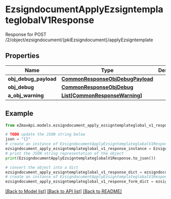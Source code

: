 # EzsigndocumentApplyEzsigntemplateglobalV1Response

Response for POST /2/object/ezsigndocument/{pkiEzsigndocument}/applyEzsigntemplate

## Properties

Name | Type | Description | Notes
------------ | ------------- | ------------- | -------------
**obj_debug_payload** | [**CommonResponseObjDebugPayload**](CommonResponseObjDebugPayload.md) |  | 
**obj_debug** | [**CommonResponseObjDebug**](CommonResponseObjDebug.md) |  | [optional] 
**a_obj_warning** | [**List[CommonResponseWarning]**](CommonResponseWarning.md) |  | [optional] 

## Example

```python
from eZmaxApi.models.ezsigndocument_apply_ezsigntemplateglobal_v1_response import EzsigndocumentApplyEzsigntemplateglobalV1Response

# TODO update the JSON string below
json = "{}"
# create an instance of EzsigndocumentApplyEzsigntemplateglobalV1Response from a JSON string
ezsigndocument_apply_ezsigntemplateglobal_v1_response_instance = EzsigndocumentApplyEzsigntemplateglobalV1Response.from_json(json)
# print the JSON string representation of the object
print(EzsigndocumentApplyEzsigntemplateglobalV1Response.to_json())

# convert the object into a dict
ezsigndocument_apply_ezsigntemplateglobal_v1_response_dict = ezsigndocument_apply_ezsigntemplateglobal_v1_response_instance.to_dict()
# create an instance of EzsigndocumentApplyEzsigntemplateglobalV1Response from a dict
ezsigndocument_apply_ezsigntemplateglobal_v1_response_form_dict = ezsigndocument_apply_ezsigntemplateglobal_v1_response.from_dict(ezsigndocument_apply_ezsigntemplateglobal_v1_response_dict)
```
[[Back to Model list]](../README.md#documentation-for-models) [[Back to API list]](../README.md#documentation-for-api-endpoints) [[Back to README]](../README.md)


